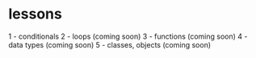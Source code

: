 # lessons

1 - conditionals
2 - loops (coming soon)
3 - functions (coming soon)
4 - data types (coming soon)
5 - classes, objects (coming soon)
